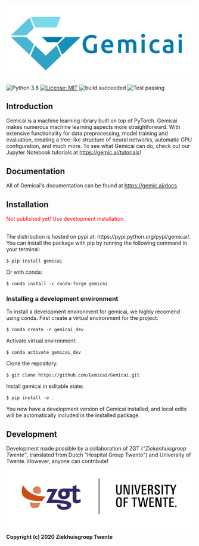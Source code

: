 
<p align="center"><a href="https://www.gemic.ai"> <img width="800" src="./examples/pngs/gemicai_logo.png"> </a></p>

![Python 3.8](https://img.shields.io/badge/python-3.8-blue) [![License: MIT](https://img.shields.io/badge/License-MIT-yellow.svg)](https://opensource.org/licenses/MIT) ![build succeeded](https://img.shields.io/badge/build-succeeded-brightgreen.svg) ![Test passing](https://img.shields.io/badge/Tests-passing-brightgreen.svg) 

## Introduction
Gemicai is a machine learning library built on top of PyTorch. Gemicai makes numerous machine learning aspects more straightforward. With extensive functionality for data preprocessing, model training and evaluation, creating a tree-like structure of neural networks, automatic GPU configuration, and much more. To see what Gemicai can do, check out our Jupyter Notebook tutorials at https://gemic.ai/tutorials!

## Documentation
All of Gemicai's documentation can be found at https://gemic.ai/docs.

## Installation
<p style="color:#FF0000";>Not published yet! Use development installation.</p><br>
The distribution is hosted on pypi at: https://pypi.python.org/pypi/gemicai/. You can install the package with pip by running the following command in your terminal:

    $ pip install gemicai
    
Or with conda:

    $ conda install -c conda-forge gemicai
   
### Installing a development environment
To install a development environment for gemicai, we highly recomend using conda. First create a virtual environment for the project:

    $ conda create -n gemicai_dev
    
Activate virtual environment:
    
    $ conda activate gemicai_dev
   
Clone the repository:

    $ git clone https://github.com/Gemicai/Gemicai.git

Install gemicai in editable state:

    $ pip install -e .

You now have a development version of Gemicai installed, and local edits will be automatically included in the installed package.

## Development
Development made possible by a collaboration of ZGT (_"Ziekenhuisgroep Twente"_, translated from Dutch "Hospital Group Twente") and University of Twente. However, anyone can contribute!

![UT Logo](./examples/pngs/zgt_ut_logo.png)

**Copyright (c) 2020 Ziekhuisgroep Twente**
